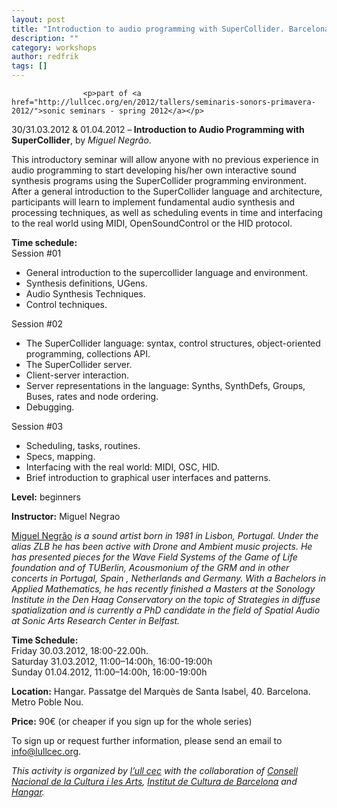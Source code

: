 ```yaml
---
layout: post
title: "Introduction to audio programming with SuperCollider. Barcelona 30/31.03.2012 &#038; 01.04.2012"
description: ""
category: workshops
author: redfrik
tags: []
---
```


					<p>part of <a href="http://lullcec.org/en/2012/tallers/seminaris-sonors-primavera-2012/">sonic seminars - spring 2012</a></p>
<p>30/31.03.2012 &amp; 01.04.2012 –<strong> Introduction to Audio Programming with SuperCollider</strong>, by <em>Miguel Negrão</em>.</p>
<p><span>This introductory seminar will allow anyone with no previous experience in audio programming to start developing his/her own interactive sound synthesis programs using the SuperCollider programming environment. After a general introduction to the SuperCollider language and architecture, participants will learn to implement fundamental audio synthesis and processing techniques, as well as scheduling events in time and interfacing to the real world using MIDI, OpenSoundControl or the HID protocol.</span></p>
<div><strong>Time schedule:</strong></div>
<div>Session #01</div>
<div>
<ul>
<li>General introduction to the supercollider language and environment.</li>
<li>Synthesis definitions, UGens.</li>
<li>Audio Synthesis Techniques.</li>
<li>Control techniques.</li>
</ul>
</div>
<div>Session #02</div>
<div>
<ul>
<li>The SuperCollider language: syntax, control structures, object-oriented programming, collections API.</li>
<li>The SuperCollider server.</li>
<li>Client-server interaction.</li>
<li>Server representations in the language: Synths, SynthDefs, Groups, Buses, rates and node ordering.</li>
<li>Debugging.</li>
</ul>
</div>
<div>Session #03</div>
<div>
<ul>
<li>Scheduling, tasks, routines.</li>
<li>Specs, mapping.</li>
<li>Interfacing with the real world: MIDI, OSC, HID.</li>
<li>Brief introduction to graphical user interfaces and patterns.</li>
</ul>
</div>
<p><strong>Level:</strong> beginners</p>
<p><strong>Instructor:</strong> Miguel Negrao</p>
<p><a title="Miguel Negrão" href="http://friendlyvirus.org/artists/zlb/">Miguel Negrão</a><em> is a sound artist born in 1981 in Lisbon, Portugal.  Under the alias ZLB he has been active with  Drone and Ambient music projects. He has presented pieces for the Wave Field Systems of the Game of Life foundation and of TUBerlin, Acousmonium of the GRM and in other concerts in Portugal, Spain , Netherlands and Germany.  With a Bachelors in Applied Mathematics, he has recently finished a Masters at the Sonology Institute in the Den Haag Conservatory on the topic of Strategies in diffuse spatialization and is currently a PhD candidate i</em><em>n the field of Spatial Audio </em><em>at Sonic Arts Research Center in Belfast.</em></p>
<p><strong>Time Schedule:</strong><br />
Friday 30.03.2012, 18:00-22.00h.<br />
Saturday 31.03.2012, 11:00–14:00h, 16:00-19:00h<br />
Sunday 01.04.2012, 11:00–14:00h, 16:00-19:00h</p>
<p><strong>Location:</strong> Hangar. Passatge del Marquès de Santa Isabel, 40. Barcelona. Metro Poble Nou.</p>
<p><strong>Price:</strong> 90€ (or cheaper if you sign up for the whole series)</p>
<p>To sign up or request further information, please send an email to <a href="mailto:info@lullcec.org">info@lullcec.org</a>.</p>
<p><em>This activity is organized by <a href="http://lullcec.org/">l’ull cec</a> with the collaboration of <a href="http://cultura.gencat.cat/conca/">Consell Nacional de la Cultura i les Arts</a>, <a title="ICUB" href="http://barcelonacultura.bcn.cat/institut-de-cultura">Institut de Cultura de Barcelona</a> and <a title="Hangar" href="http://hangar.org/">Hangar</a>.</em></p>
